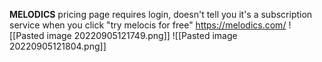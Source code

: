 

**MELODICS** pricing page requires login, doesn't tell you it's a subscription service when you click "try melocis for free"
https://melodics.com/
![[Pasted image 20220905121749.png]]
![[Pasted image 20220905121804.png]]
